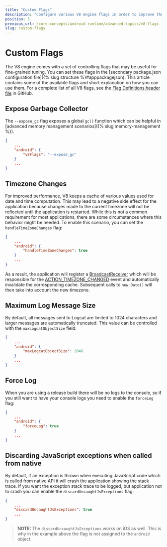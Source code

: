 ```yaml
---
title: "Custom Flags"
description: "Configure various V8 engine flags in order to improve the performance of your app, or to obtain more comprehensive information during debugging"
position: 5
previous_url: /core-concepts/android-runtime/advanced-topics/v8-flags
slug: custom-flags
---
```


# Custom Flags

The V8 engine comes with a set of controlling flags that may be useful for fine-grained tuning. You can set these flags in the [secondary package.json configuration file]({% slug structure %}#apppackagejson). This article contains some of the available flags and short explanation on how you can use them. For a complete list of all V8 flags, see the [Flag Definitions header file](https://github.com/v8/v8/blob/6.9.247/src/flag-definitions.h) in GitHub.

## Expose Garbage Collector

The `--expose_gc` flag exposes a global `gc()` function which can be helpful in [advanced memory management scenarios]({% slug memory-management %}).

```JSON
{
    ...
    "android": {
        "v8Flags": "--expose_gc"
    }
    ...
}
```

## Timezone Changes

For improved performance, V8 keeps a cache of various values used for date and time computation. This may lead to a negative side effect for the application because changes made to the current timezone will not be reflected until the application is restarted. While this is not a common requirement for most applications, there are some circumstances where this behavior might be needed. To enable this scenario, you can set the `handleTimeZoneChanges` flag:

```JSON
{
    ...
    "android": {
        "handleTimeZoneChanges": true
    }
    ...
}
```

As a result, the application will register a [BroadcastReceiver](https://developer.android.com/guide/components/broadcasts) which will be responsible for the [ACTION_TIMEZONE_CHANGED](https://developer.android.com/reference/android/content/Intent.html#ACTION_TIMEZONE_CHANGED) event and automatically invalidate the corresponding cache. Subsequent calls to `new Date()` will then take into account the new timezone.

## Maximum Log Message Size

By default, all messages sent to Logcat are limited to 1024 characters and larger messages are automatically truncated. This value can be controlled with the `maxLogcatObjectSize` field:

```JSON
{
    ...
    "android": {
        "maxLogcatObjectSize": 2048
    }
    ...
}
```

## Force Log

When you are using a release build there will be no logs to the console, so if you still want to have your console logs you need to enable the `forceLog` flag:

```JSON
{
    ...
    "android": {
        "forceLog": true
    }
    ...
}
```

## Discarding JavaScript exceptions when called from native

By default, if an exception is thrown when executing JavaScript code which is called from native API it will crash the application showing the stack trace. If you want the exception stack trace to be logged, but application not to crash you can enable the `discardUncaughtJsExceptions` flag:

```JSON
{
    ...
    "discardUncaughtJsExceptions": true
    ...
}
```

> **NOTE:** The `discardUncaughtJsExceptions` works on iOS as well. This is why in the example above the flag is not assigned to the `android` object.
